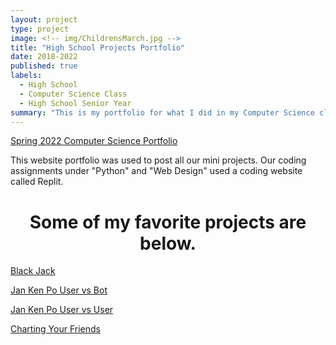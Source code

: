 ```yaml
---
layout: project
type: project
image: <!-- img/ChildrensMarch.jpg -->
title: "High School Projects Portfolio"
date: 2018-2022
published: true
labels:
  - High School
  - Computer Science Class
  - High School Senior Year
summary: "This is my portfolio for what I did in my Computer Science class at W.R. Farrington High School."
---
```


<a href="https://sites.google.com/farringtonhighschool.org/jairapader-icsspring2022/cpu-teardown" target="_blank"> Spring 2022 Computer Science Portfolio</a>

This website portfolio was used to post all our mini projects. Our coding assignments under "Python" and "Web Design" used a coding website called Replit. 

<h1 style="text-align:center;"> Some of my favorite projects are below.</h1>


<a href="https://replit.com/@jairabp/Black-Jack-Assignment#main.py" target="_blank">Black Jack</a>

<a href="https://replit.com/@jairabp/Boss-Assignment-Make-a-Jan-Ken-Po-User-vs-Bot)" target="_blank">Jan Ken Po User vs Bot</a>

<a href="https://replit.com/@jairabp/Boss-Assignment-Make-a-Jan-Ken-Po-User-vs-User" target="_blank">Jan Ken Po User vs User</a>

<a href="https://replit.com/@jairabp/Mini-Boss-Charting-your-Friends#index.html" target="_blank">Charting Your Friends</a>

